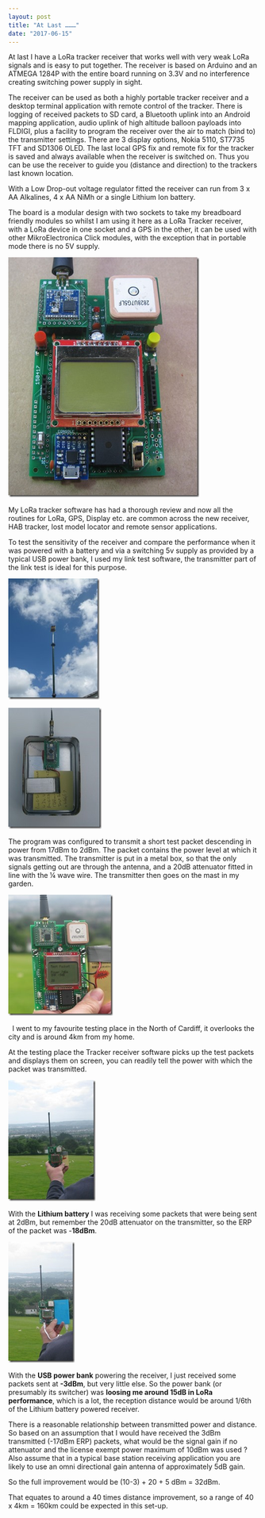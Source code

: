 ```yaml
---
layout: post
title: "At Last ………"
date: "2017-06-15"
---
```


At last I have a LoRa tracker receiver that works well with very weak LoRa signals and is easy to put together. The receiver is based on Arduino and an ATMEGA 1284P with the entire board running on 3.3V and no interference  creating switching power supply in sight.

The receiver can be used as both a highly portable tracker receiver and a desktop terminal application with remote control of the tracker. There is logging of received packets to SD card, a Bluetooth uplink into an Android mapping application, audio uplink of high altitude balloon payloads into FLDIGI, plus a facility to program the receiver over the air to match (bind to) the transmitter settings. There are 3 display options, Nokia 5110, ST7735 TFT and SD1306 OLED. The last local GPS fix and remote fix for the tracker is saved and always available when the receiver is switched on. Thus you can be use the receiver to guide you (distance and direction) to the trackers last known location.

With a Low Drop-out voltage regulator fitted the receiver can run from 3 x AA Alkalines, 4 x AA NiMh or a single Lithium Ion battery.

The board is a modular design with two sockets to take my breadboard friendly modules so whilst I am using it here as a LoRa Tracker receiver, with a LoRa device in one socket and a GPS in the other, it can be used with other MikroElectronica Click modules, with the exception that in portable mode there is no 5V supply.

![1284P_Receiver_NOKIA5110](/images/1284P_Receiver_NOKIA5110_thumb.jpg "1284P_Receiver_NOKIA5110")

My LoRa tracker software has had a thorough review and now all the routines for LoRa, GPS, Display etc. are common across the new receiver, HAB tracker, lost model locator and remote sensor applications.

To test the sensitivity of the receiver and compare the performance when it was powered with a battery and via a switching 5v supply as provided by a typical USB power bank, I used my link test software, the transmitter part of the link test is ideal for this purpose.

![Link Tester on Mast](/images/Link-Tester-on-Mast_thumb.jpg "Link Tester on Mast")

![Link Tester Internal](/images/Link-Tester-Internal_thumb.jpg "Link Tester Internal")

The program was configured to transmit a short test packet descending in power from 17dBm to 2dBm. The packet contains the power level at which it was transmitted. The transmitter is put in a metal box, so that the only signals getting out are through the antenna, and a 20dB attenuator fitted in line with the ¼ wave wire. The transmitter then goes on the mast in my garden.

![Link_Test_CloseUp](/images/Link_Test_CloseUp_thumb.jpg "Link_Test_CloseUp")

 
I went to my favourite testing place in the North of Cardiff, it overlooks the city and is around 4km from my home.

At the testing place the Tracker receiver software picks up the test packets and displays them on screen, you can readily tell the power with which the packet was transmitted.

![Link_Test_Lipo](/images/Link_Test_Lipo_thumb.jpg "Link_Test_Lipo")

With the **Lithium battery** I was receiving some packets that were being sent at 2dBm, but remember the 20dB attenuator on the transmitter, so the ERP of the packet was \-**18dBm**.


![Link_Test_PowerBank](/images/Link_Test_PowerBank_thumb.jpg "Link_Test_PowerBank")
 

With the **USB power bank** powering the receiver, I just received some packets sent at **\-3dBm**, but very little else. So the power bank (or presumably its switcher) was **loosing me around 15dB in LoRa performance**, which is a lot, the reception distance would be around 1/6th of the Lithium battery powered receiver.
 

There is a reasonable relationship between transmitted power and distance. So based on an assumption that I would have received the 3dBm transmitted (-17dBm ERP) packets, what would be the signal gain if no attenuator and the license exempt power maximum of 10dBm was used ? Also assume that in a typical base station receiving application you are likely to use an omni directional gain antenna of approximately 5dB gain.

So the full improvement would be (10-3) + 20 + 5 dBm = 32dBm.

That equates to around a 40 times distance improvement, so a range of 40 x 4km = 160km could be expected in this set-up.


